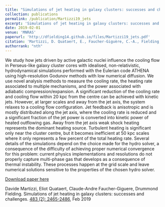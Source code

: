 ```yaml
---
title: "Simulations of jet heating in galaxy clusters: successes and challenges"
collection: publications
permalink: /publication/Martizzi19_jets
excerpt: 'Simulations of jet heating in galaxy clusters: successes and challenges.'
date: 2019-02-01
venue: 'MNRAS'
paperurl: 'http://dfielding14.github.io/files/Martizzi19_jets.pdf'
citation: 'Martizzi, D. Quataert, E., Faucher-Giguère, C.-A., Fielding, D, (2019). &quot;Simulations of jet heating in galaxy clusters: successes and challenges.&quot; <i>MNRAS 483 (2): 2465-2486</i>.'
authorrank: "nth"
---
```

We study how jets driven by active galactic nuclei influence the cooling flow in Perseus-like galaxy cluster cores with idealised, non-relativistic, hydrodynamical simulations performed with the Eulerian code ATHENA using high-resolution Godunov methods with low numerical diffusion. We use novel analysis methods to measure the cooling rate, the heating rate associated to multiple mechanisms, and the power associated with adiabatic compression/expansion. A significant reduction of the cooling rate and cooling flow within 20 kpc from the centre can be achieved with kinetic jets. However, at larger scales and away from the jet axis, the system relaxes to a cooling flow configuration. Jet feedback is anisotropic and is mostly distributed along the jet axis, where the cooling rate is reduced and a significant fraction of the jet power is converted into kinetic power of heated outflowing gas. Away from the jet axis weak shock heating represents the dominant heating source. Turbulent heating is significant only near the cluster centre, but it becomes inefficient at 50 kpc scales where it only represents a few percent of the total heating rate. Several details of the simulations depend on the choice made for the hydro solver, a consequence of the difficulty of achieving proper numerical convergence for this problem: current physics implementations and resolutions do not properly capture multi-phase gas that develops as a consequence of thermal instability. These processes happen at the grid scale and leave numerical solutions sensitive to the properties of the chosen hydro solver.


[Download paper here](http://dfielding14.github.io/files/Martizzi19_jets.pdf)

Davide Martizzi, Eliot Quataert, Claude-Andre Faucher-Giguere, Drummond Fielding. Simulations of jet heating in galaxy clusters: successes and challenges. [483 (2): 2465-2486](https://academic.oup.com/mnras/article-abstract/483/2/2465/5222686), Feb 2019
